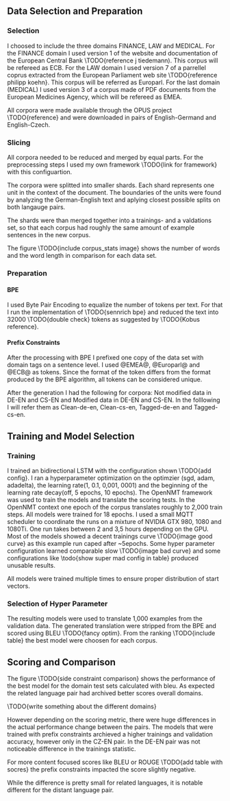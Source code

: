 ## Data Selection and Preparation
### Selection
I choosed to include the three domains FINANCE, LAW and MEDICAL.
For the FINANCE domain I used version 1 of the website and documentation of the European Central Bank \TODO{reference j tiedemann). This corpus will be refereed as ECB.
For the LAW domain I used version 7 of a parrellel coprus extracted from the European Parliament web site \TODO{reference philipp koehn}. This corpus will be referred as Europarl.
For the last domain (MEDICAL) I used version 3 of a corpus made of PDF documents from the European Medicines Agency, which will be refereed as EMEA.

All corpora were made available through the OPUS project \TODO{reference} and were downloaded in pairs of English-Germand and English-Czech.

### Slicing
All corpora needed to be reduced and merged by equal parts.
For the preprocessing steps I used my own framework \TODO{link for framework} with this configuartion.

The corpora were splitted into smaller shards. Each shard represents one unit in the context of the document.
The boundaries of the units were found by analyzing the German-English text and aplying closest possible splits on both langauge pairs.

The shards were than merged together into a trainings- and a valdations set, so that each corpus had roughly the same amount of example sentences in the new corpus.

The figure \TODO{include corpus_stats image} shows the number of words and the word length in comparison for each data set.

### Preparation
#### BPE
I used Byte Pair Encoding to equalize the number of tokens per text.
For that I run the implementation of \TODO{sennrich bpe} and reduced the text into 32000 \TODO{double check} tokens as suggested by \TODO{Kobus reference}.

#### Prefix Constraints
After the processing with BPE I prefixed one copy of the data set with domain tags on a sentence level.
I used @EMEA@, @Europarl@ and @ECB@ as tokens.
Since the format of the token differs from the format produced by the BPE algorithm, all tokens can be considered unique.

After the generation I had the following for corpora: Not modified data in DE-EN and CS-EN and Modified data in DE-EN and CS-EN.
In the folllowing I will refer them as Clean-de-en, Clean-cs-en, Tagged-de-en and Tagged-cs-en.


## Training and Model Selection
### Training
I trained an bidirectional LSTM with the configuration shown \TODO{add config}.
I ran a hyperparameter optimization on the optimzier (sgd, adam, adadelta), the learning rate(1, 0.1, 0,001, 0001) and the beginning of the learning rate decay(off, 5 epochs, 10 epochs).
The OpenNMT framework was used to train the models and translate the scoring tests.
In the OpenNMT context one epoch of the corpus translates roughly to 2,000 train steps.
All models were trained for 18 epochs.
I used a small MQTT scheduler to coordinate the runs on a mixture of NVIDIA GTX 980, 1080 and 1080Ti.
One run takes between 2 and 3,5 hours depending on the GPU.
Most of the models showed a decent trainings curve \TODO{image good curve} as this example run caped after ~5epochs.
Some hyper parameter configuration learned comparable slow \TODO{image bad curve} and some configurations like \todo{show super mad config in table} produced unusable results.

All models were trained multiple times to ensure proper distribution of start vectors.

### Selection of Hyper Parameter
The resulting models were used to translate 1,000 examples from the validation data. 
The generated translation were stripped from the BPE and scored using BLEU \TODO{fancy optim}.
From the ranking \TODO{include table} the best model were choosen for each corpus.

## Scoring and Comparison
The figure \TODO{side constraint comparison} shows the performance of the best model for the domain test sets calculated with bleu.
As expected the related language pair had archived better scores overall domains.

\TODO{write something about the different domains}

However depending on the scoring metric, there were huge differences in the actual performance change between the pairs.
The models that were trained with prefix constraints archieved a higher trainings and validation accuracy, however only in the CZ-EN pair.
In the DE-EN pair was not noticeable difference in the trainings statistic.

For more content focused scores like BLEU or ROUGE \TODO{add table with socres} the prefix constraints impacted the score slightly negative.

While the difference is pretty small for related languages, it is notable different for the distant language pair.
